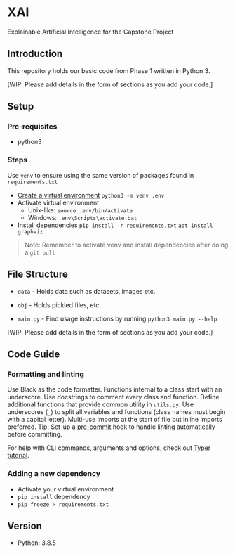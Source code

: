 # XAI

Explainable Artificial Intelligence for the Capstone Project


## Introduction

This repository holds our basic code from Phase 1 written in Python 3.

[WIP: Please add details in the form of sections as you add your code.]


## Setup

### Pre-requisites

- python3

### Steps

Use `venv` to ensure using the same version of packages found in `requirements.txt`

- [Create a virtual environment](https://docs.python.org/3/tutorial/venv.html#creating-virtual-environments)
  `python3 -m venv .env`
- Activate virtual environment
  - Unix-like: `source .env/bin/activate`
  - Windows: `.env\Scripts\activate.bat`
- Install dependencies
  `pip install -r requirements.txt`
  `apt install graphviz`

> Note: Remember to activate venv and install dependencies after doing a `git pull`


## File Structure

- `data` - Holds data such as datasets, images etc.
- `obj` - Holds pickled files, etc.

- `main.py` - Find usage instructions by running `python3 main.py --help`

[WIP: Please add details in the form of sections as you add your code.]


## Code Guide

### Formatting and linting

Use Black as the code formatter. Functions internal to a class start with an underscore. Use docstrings to comment every class and function. Define additional functions that provide common utility in `utils.py`. Use underscores (`_`) to split all variables and functions (class names must begin with a capital letter). Multi-use imports at the start of file but inline imports preferred.
Tip: Set-up a [pre-commit](https://pre-commit.com) hook to handle linting automatically before committing.

For help with CLI commands, arguments and options, check out [Typer tutorial](https://typer.tiangolo.com/tutorial/).

### Adding a new dependency

- Activate your virtual environment
- `pip install` dependency
- `pip freeze > requirements.txt`

## Version

- Python: 3.8.5
